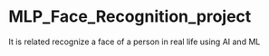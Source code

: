 # MLP_Face_Recognition_project
It is related recognize a face of a person in real life using AI and ML
